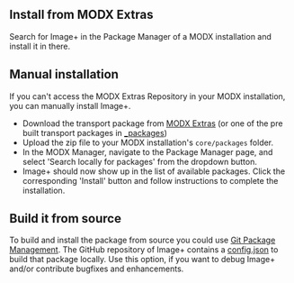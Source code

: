 ## Install from MODX Extras

Search for Image+ in the Package Manager of a MODX installation and install it in there.

## Manual installation

If you can't access the MODX Extras Repository in your MODX installation, you can manually install Image+.

* Download the transport package from [MODX Extras](http://modx.com/extras/package/imageplustvinput)
  (or one of the pre built transport packages in [_packages](https://github.com/Jako/ImagePlus/tree/master/_packages))
* Upload the zip file to your MODX installation's `core/packages` folder.
* In the MODX Manager, navigate to the Package Manager page, and select 'Search locally for packages' from the dropdown 
  button.
* Image+ should now show up in the list of available packages. Click the corresponding 'Install' button and follow 
  instructions to complete the installation.

## Build it from source

To build and install the package from source you could use [Git Package Management](https://github.com/TheBoxer/Git-Package-Management). 
The GitHub repository of Image+ contains a [config.json](https://github.com/Jako/ImagePlus/blob/master/_build/config.json) 
to build that package locally. Use this option, if you want to debug Image+ and/or contribute bugfixes and enhancements.

<!-- Piwik -->
<script type="text/javascript">
  var _paq = _paq || [];
  _paq.push(['trackPageView']);
  _paq.push(['enableLinkTracking']);
  (function() {
    var u="//piwik.partout.info/";
    _paq.push(['setTrackerUrl', u+'piwik.php']);
    _paq.push(['setSiteId', 13]);
    var d=document, g=d.createElement('script'), s=d.getElementsByTagName('script')[0];
    g.type='text/javascript'; g.async=true; g.defer=true; g.src=u+'piwik.js'; s.parentNode.insertBefore(g,s);
  })();
</script>
<noscript><p><img src="//piwik.partout.info/piwik.php?idsite=13" style="border:0;" alt="" /></p></noscript>
<!-- End Piwik Code -->
